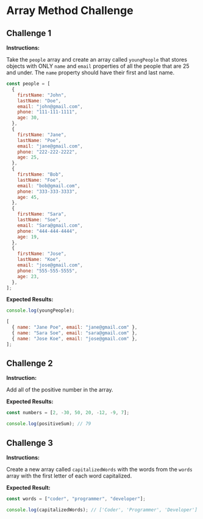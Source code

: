 # Array Method Challenge

## Challenge 1

**Instructions:**

Take the `people` array and create an array called `youngPeople` that stores objects with ONLY `name` and `email` properties of all the people that are 25 and under. The `name` property should have their first and last name.

```js
const people = [
  {
    firstName: "John",
    lastName: "Doe",
    email: "john@gmail.com",
    phone: "111-111-1111",
    age: 30,
  },
  {
    firstName: "Jane",
    lastName: "Poe",
    email: "jane@gmail.com",
    phone: "222-222-2222",
    age: 25,
  },
  {
    firstName: "Bob",
    lastName: "Foe",
    email: "bob@gmail.com",
    phone: "333-333-3333",
    age: 45,
  },
  {
    firstName: "Sara",
    lastName: "Soe",
    email: "Sara@gmail.com",
    phone: "444-444-4444",
    age: 19,
  },
  {
    firstName: "Jose",
    lastName: "Koe",
    email: "jose@gmail.com",
    phone: "555-555-5555",
    age: 23,
  },
];
```

**Expected Results:**

```js
console.log(youngPeople);

[
  { name: "Jane Poe", email: "jane@gmail.com" },
  { name: "Sara Soe", email: "sara@gmail.com" },
  { name: "Jose Koe", email: "jose@gmail.com" },
];
```

## Challenge 2

**Instruction:**

Add all of the positive number in the array.

**Expected Results:**

```js
const numbers = [2, -30, 50, 20, -12, -9, 7];

console.log(positiveSum); // 79
```

## Challenge 3

**Instructions:**

Create a new array called `capitalizedWords` with the words from the `words` array with the first letter of each word capitalized.

**Expected Result:**

```js
const words = ["coder", "programmer", "developer"];

console.log(capitalizedWords); // ['Coder', 'Programmer', 'Developer']
```
